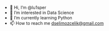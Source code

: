 - 👋 Hi, I’m @lu1sper
- 👀 I’m interested in Data Science
- 🌱 I’m currently learning Python
- 📫 How to reach me dselimozcelik@gmail.com

<!---
lu1sper/lu1sper is a ✨ special ✨ repository because its `README.md` (this file) appears on your GitHub profile.
You can click the Preview link to take a look at your changes.
--->
